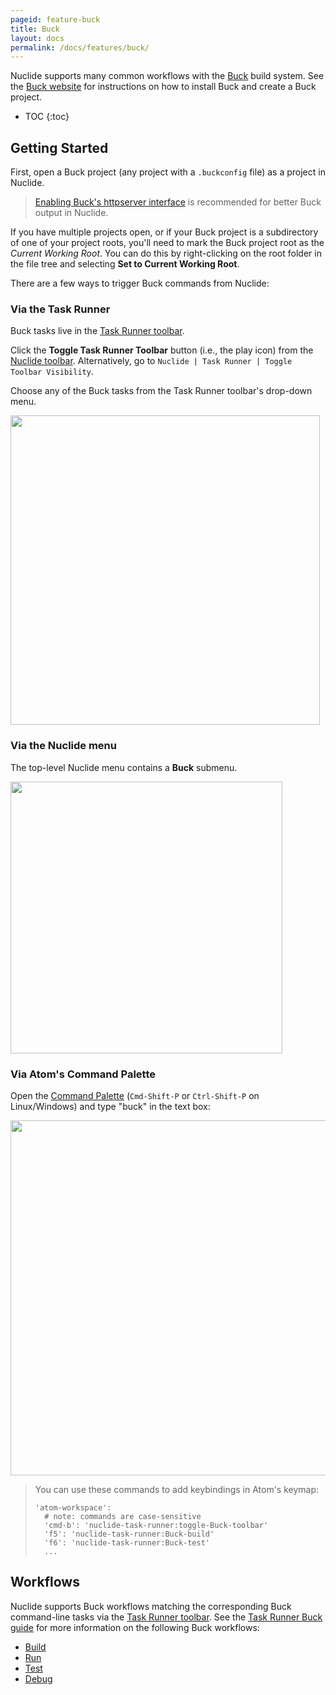 ```yaml
---
pageid: feature-buck
title: Buck
layout: docs
permalink: /docs/features/buck/
---
```


Nuclide supports many common workflows with the [Buck](https://buckbuild.com/)
build system. See the [Buck website](https://buckbuild.com/setup/getting_started.html)
for instructions on how to install Buck and create a Buck project.

* TOC
{:toc}

## Getting Started

First, open a Buck project (any project with a `.buckconfig` file) as a project
in Nuclide.

> [Enabling Buck's httpserver interface](https://buckbuild.com/concept/buckconfig.html#httpserver)
> is recommended for better Buck output in Nuclide.

If you have multiple projects open, or if your Buck project is a subdirectory
of one of your project roots, you'll need to mark the Buck project root as the
*Current Working Root*. You can do this by right-clicking on the root folder
in the file tree and selecting **Set to Current Working Root**.

There are a few ways to trigger Buck commands from Nuclide:

### Via the Task Runner

Buck tasks live in the [Task Runner toolbar](/docs/features/task-runner).

Click the **Toggle Task Runner Toolbar** button (i.e., the play icon) from the [Nuclide toolbar](/docs/features/toolbar). Alternatively,
   go to `Nuclide | Task Runner | Toggle Toolbar Visibility`.

Choose any of the Buck tasks from the Task Runner toolbar's drop-down menu.

<img src="/static/images/docs/feature-buck-task-runner.png" width="495" />

### Via the Nuclide menu

The top-level Nuclide menu contains a **Buck** submenu.

<img src="/static/images/docs/feature-buck-nuclide-menu.png" width="435" />

### Via Atom's Command Palette

Open the [Command Palette](/docs/editor/basics/#command-palette) (`Cmd-Shift-P` or `Ctrl-Shift-P` on Linux/Windows)
and type "buck" in the text box:

<img src="/static/images/docs/feature-buck-command-palette.png" width="568" />

> You can use these commands to add keybindings in Atom's keymap:
>
> ```
> 'atom-workspace':
>   # note: commands are case-sensitive
>   'cmd-b': 'nuclide-task-runner:toggle-Buck-toolbar'
>   'f5': 'nuclide-task-runner:Buck-build'
>   'f6': 'nuclide-task-runner:Buck-test'
>   ...
> ```

## Workflows

Nuclide supports Buck workflows matching the corresponding Buck command-line tasks via the [Task Runner toolbar](/docs/features/task-runner).  See the [Task Runner Buck guide](/docs/features/task-runner/#buck) for more information on the following Buck workflows:

- [Build](/docs/features/task-runner/#buck__build)
- [Run](/docs/features/task-runner/#buck__run)
- [Test](/docs/features/task-runner/#buck__test)
- [Debug](/docs/features/task-runner/#buck__debug)
